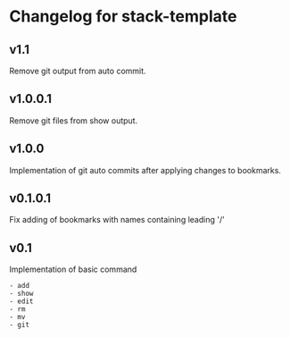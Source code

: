 # Changelog for stack-template

## v1.1

Remove git output from auto commit.

## v1.0.0.1

Remove git files from show output.

## v1.0.0

Implementation of git auto commits after applying changes to bookmarks.

## v0.1.0.1

Fix adding of bookmarks with names containing leading '/'

## v0.1

Implementation of basic command

	- add
	- show
	- edit
	- rm
	- mv
	- git

